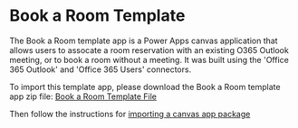 # Book a Room Template

The Book a Room template app is a Power Apps canvas application that allows users to assocate a room reservation with an existing O365 Outlook meeting, or to book a room without a meeting. It was built using the 'Office 365 Outlook' and 'Office 365 Users' connectors.

To import this template app, please download the Book a Room template app zip file: [Book a Room Template File](BookaRoom_20220228153818.zip)

Then follow the instructions for [importing a canvas app package](https://www.docs.microsoft.com/en-us/powerapps/maker/canvas-apps/export-import-app#importing-a-canvas-app-package)



